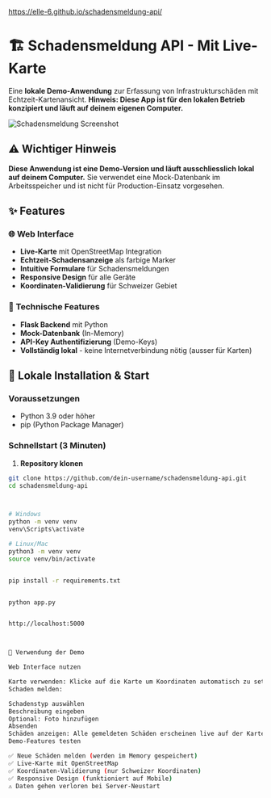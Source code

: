 https://elle-6.github.io/schadensmeldung-api/

# 🏗️ Schadensmeldung API - Mit Live-Karte

Eine **lokale Demo-Anwendung** zur Erfassung von Infrastrukturschäden mit Echtzeit-Kartenansicht. 
**Hinweis: Diese App ist für den lokalen Betrieb konzipiert und läuft auf deinem eigenen Computer.**

![Schadensmeldung Screenshot](https://via.placeholder.com/800x400/3498db/ffffff?text=Schadensmeldung+Demo+App)

## ⚠️ Wichtiger Hinweis

**Diese Anwendung ist eine Demo-Version und läuft ausschliesslich lokal auf deinem Computer.** 
Sie verwendet eine Mock-Datenbank im Arbeitsspeicher und ist nicht für Production-Einsatz vorgesehen.

## ✨ Features

### 🌐 Web Interface
- **Live-Karte** mit OpenStreetMap Integration
- **Echtzeit-Schadensanzeige** als farbige Marker
- **Intuitive Formulare** für Schadensmeldungen
- **Responsive Design** für alle Geräte
- **Koordinaten-Validierung** für Schweizer Gebiet

### 🔧 Technische Features
- **Flask Backend** mit Python
- **Mock-Datenbank** (In-Memory)
- **API-Key Authentifizierung** (Demo-Keys)
- **Vollständig lokal** - keine Internetverbindung nötig (ausser für Karten)

## 🚀 Lokale Installation & Start

### Voraussetzungen
- Python 3.9 oder höher
- pip (Python Package Manager)

### Schnellstart (3 Minuten)

1. **Repository klonen**
```bash
git clone https://github.com/dein-username/schadensmeldung-api.git
cd schadensmeldung-api



# Windows
python -m venv venv
venv\Scripts\activate

# Linux/Mac
python3 -m venv venv
source venv/bin/activate


pip install -r requirements.txt


python app.py


http://localhost:5000



🎯 Verwendung der Demo

Web Interface nutzen

Karte verwenden: Klicke auf die Karte um Koordinaten automatisch zu setzen
Schaden melden:

Schadenstyp auswählen
Beschreibung eingeben
Optional: Foto hinzufügen
Absenden
Schäden anzeigen: Alle gemeldeten Schäden erscheinen live auf der Karte
Demo-Features testen

✅ Neue Schäden melden (werden im Memory gespeichert)
✅ Live-Karte mit OpenStreetMap
✅ Koordinaten-Validierung (nur Schweizer Koordinaten)
✅ Responsive Design (funktioniert auf Mobile)
⚠️ Daten gehen verloren bei Server-Neustart
